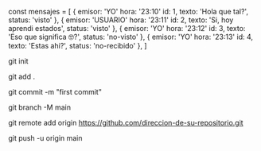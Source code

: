 

const mensajes = [
    {
        emisor: 'YO'
        hora: '23:10'
        id: 1,
        texto: 'Hola que tal?',
        status: 'visto'
    },
    {
        emisor: 'USUARIO'
        hora: '23:11'
        id: 2,
        texto: 'Si, hoy aprendi estados',
        status: 'visto'
    },
    {
        emisor: 'YO'
        hora: '23:12'
        id: 3,
        texto: 'Eso que significa 🤓?',
        status: 'no-visto'
    },
    {
        emisor: 'YO'
        hora: '23:13'
        id: 4,
        texto: 'Estas ahi?',
        status: 'no-recibido'
    },
]


git init 

git add .

git commit -m "first commit"

git branch -M main

git remote add origin https://github.com/direccion-de-su-repositorio.git

git push -u origin main